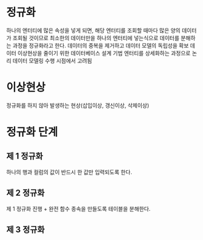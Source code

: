 # 정규화
하나의 엔터티에 많은 속성을 넣게 되면, 해당 엔터티를 조회할 때마다 많은 양의 데이터가 조회될 것이므로 최소한의 데이터만을 하나의 엔터티에 넣는식으로 데이터를 분해하는 과정을 정규화라고 한다.
데이터의 중복을 제거하고 데이터 모델의 독립성을 확보
데이터 이상현상을 줄이기 위한 데이터베이스 설계 기법
엔터티를 상세화하는 과정으로 논리 데이터 모델링 수행 시점에서 고려됨
# 이상현상
정규화를 하지 않아 발생하는 현상(삽입이상, 갱신이상, 삭제이상)

# 정규화 단계
## 제 1 정규화
하나의 행과 컬럼의 값이 반드시 한 값만 입력되도록 한다.
## 제 2 정규화
제 1 정규화 진행 + 완전 함수 종속을 만들도록 테이블을 분해한다.
## 제 3 정규화

